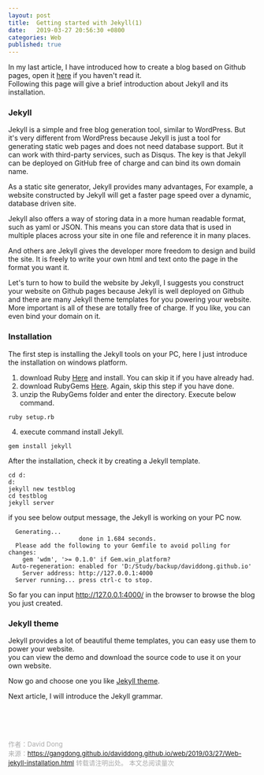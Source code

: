 ```yaml
---
layout: post
title:  Getting started with Jekyll(1)
date:   2019-03-27 20:56:30 +0800
categories: Web
published: true
---
```

In my last article, I have introduced how to create a blog based on Github pages, open it [here]() if you haven't read it.<br>
Following this page will give a brief introduction about Jekyll and its installation.

### Jekyll
Jekyll is a simple and free blog generation tool, similar to WordPress. But it's very different from WordPress because Jekyll is just a tool for generating static web pages and does not need database support. But it can work with third-party services, such as Disqus. The key is that Jekyll can be deployed on GitHub free of charge and can bind its own domain name.

As a static site generator, Jekyll provides many advantages, For example, a website constructed by Jekyll will get a faster page speed over a dynamic, database driven site.

Jekyll also offers a way of storing data in a more human readable format, such as yaml or JSON. This means you can store data that is used in multiple places across your site in one file and reference it in many places.

And others are Jekyll gives the developer more freedom to design and build the site. It is freely to write your own html and text onto the page in the format you want it.

Let's turn to how to build the website by Jekyll, I suggests you construct your website on Github pages because Jekyll is well deployed on Github and there are many Jekyll theme templates for you powering your website. More important is all of these are totally free of charge. If you like, you can even bind your domain on it. 
### Installation
The first step is installing the Jekyll tools on your PC, here I just introduce the installation on windows platform.

1. download Ruby [Here](https://rubyinstaller.org/) and install. You can skip it if you have already had.
2. download RubyGems [Here](https://rubygems.org/pages/download). Again, skip this step if you have done.
3. unzip the RubyGems folder and enter the directory. Execute below command.
```
ruby setup.rb
``` 
4. execute command install Jekyll.
```
gem install jekyll
```
After the installation, check it by creating a Jekyll template.
```
cd d:
d:
jekyll new testblog
cd testblog
jekyll server
```
if you see below output message, the Jekyll is working on your PC now.
```
  Generating...
                    done in 1.684 seconds.
  Please add the following to your Gemfile to avoid polling for changes:
    gem 'wdm', '>= 0.1.0' if Gem.win_platform?
 Auto-regeneration: enabled for 'D:/Study/backup/daviddong.github.io'
    Server address: http://127.0.0.1:4000
  Server running... press ctrl-c to stop.
```
So far you can input http://127.0.0.1:4000/ in the browser to browse the blog you just created.
### Jekyll theme
Jekyll provides a lot of beautiful theme templates, you can easy use them to power your website.<br> 
you can view the demo and download the source code to use it on your own website.

Now go and choose one you like [Jekyll theme](http://jekyllthemes.org/).

Next article, I will introduce the Jekyll grammar.
<br>
<!-- Gitalk 评论 start  --> 
<!-- Link Gitalk 的支持文件  -->
<link rel="stylesheet" href="https://unpkg.com/gitalk/dist/gitalk.css">
<script src="https://unpkg.com/gitalk/dist/gitalk.min.js"></script>
<div id="gitalk-container"></div>
<script type="text/javascript">
   var gitalk = new Gitalk({

   // gitalk的主要参数
   clientID: '5e24fc307693a6df3bc5',
   clientSecret: '28c9c17e1174c705c42e9bdc92f87cadcc4ec8b8',
   repo: 'daviddong.github.io',
   owner: 'gangdong',
   admin: ['gangdong'],
   id: 'web/2019/03/27/Web-jekyll-installation.html',
   title: 'comments'
    });
   gitalk.render('gitalk-container');
</script>
<!-- Gitalk end -->

<br><br><br>

<font size="2" color="#aaa">作者：David Dong<br></font>
<font size="2" color="#aaa">来源：https://gangdong.github.io/daviddong.github.io/web/2019/03/27/Web-jekyll-installation.html</font>
<font size="2" color="#aaa">转载请注明出处。</font>
<span id="busuanzi_container_page_pv" ></span><font size="2" color="#aaa">
本文总阅读量</font><font size="2" color="#aaa"><span id="busuanzi_value_page_pv"></font></span><font size="2" color="#aaa">次</font>
